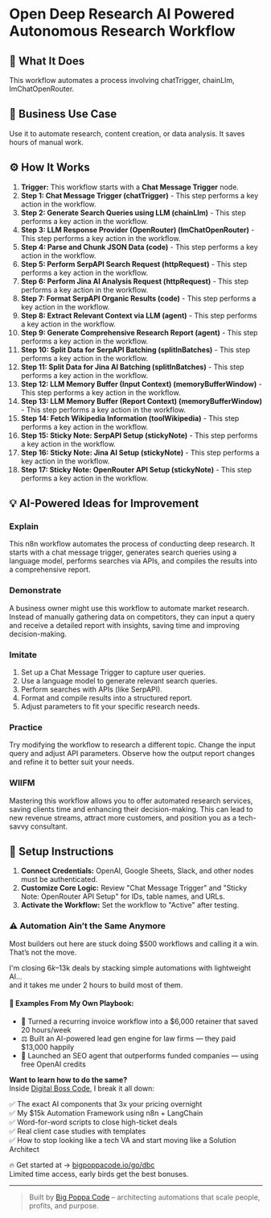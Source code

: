 # Open Deep Research   AI Powered Autonomous Research Workflow

## 🚀 What It Does
This workflow automates a process involving chatTrigger, chainLlm, lmChatOpenRouter.

## 💼 Business Use Case
Use it to automate research, content creation, or data analysis. It saves hours of manual work.

## ⚙️ How It Works
1.  **Trigger:** This workflow starts with a **Chat Message Trigger** node.
2. **Step 1: Chat Message Trigger (chatTrigger)** - This step performs a key action in the workflow.
3. **Step 2: Generate Search Queries using LLM (chainLlm)** - This step performs a key action in the workflow.
4. **Step 3: LLM Response Provider (OpenRouter) (lmChatOpenRouter)** - This step performs a key action in the workflow.
5. **Step 4: Parse and Chunk JSON Data (code)** - This step performs a key action in the workflow.
6. **Step 5: Perform SerpAPI Search Request (httpRequest)** - This step performs a key action in the workflow.
7. **Step 6: Perform Jina AI Analysis Request (httpRequest)** - This step performs a key action in the workflow.
8. **Step 7: Format SerpAPI Organic Results (code)** - This step performs a key action in the workflow.
9. **Step 8: Extract Relevant Context via LLM (agent)** - This step performs a key action in the workflow.
10. **Step 9: Generate Comprehensive Research Report (agent)** - This step performs a key action in the workflow.
11. **Step 10: Split Data for SerpAPI Batching (splitInBatches)** - This step performs a key action in the workflow.
12. **Step 11: Split Data for Jina AI Batching (splitInBatches)** - This step performs a key action in the workflow.
13. **Step 12: LLM Memory Buffer (Input Context) (memoryBufferWindow)** - This step performs a key action in the workflow.
14. **Step 13: LLM Memory Buffer (Report Context) (memoryBufferWindow)** - This step performs a key action in the workflow.
15. **Step 14: Fetch Wikipedia Information (toolWikipedia)** - This step performs a key action in the workflow.
16. **Step 15: Sticky Note: SerpAPI Setup (stickyNote)** - This step performs a key action in the workflow.
17. **Step 16: Sticky Note: Jina AI Setup (stickyNote)** - This step performs a key action in the workflow.
18. **Step 17: Sticky Note: OpenRouter API Setup (stickyNote)** - This step performs a key action in the workflow.

## 💡 AI-Powered Ideas for Improvement
### Explain
This n8n workflow automates the process of conducting deep research. It starts with a chat message trigger, generates search queries using a language model, performs searches via APIs, and compiles the results into a comprehensive report. 

### Demonstrate
A business owner might use this workflow to automate market research. Instead of manually gathering data on competitors, they can input a query and receive a detailed report with insights, saving time and improving decision-making.

### Imitate
1. Set up a Chat Message Trigger to capture user queries.
2. Use a language model to generate relevant search queries.
3. Perform searches with APIs (like SerpAPI).
4. Format and compile results into a structured report.
5. Adjust parameters to fit your specific research needs.

### Practice
Try modifying the workflow to research a different topic. Change the input query and adjust API parameters. Observe how the output report changes and refine it to better suit your needs.

### WIIFM
Mastering this workflow allows you to offer automated research services, saving clients time and enhancing their decision-making. This can lead to new revenue streams, attract more customers, and position you as a tech-savvy consultant.

## 🔧 Setup Instructions
1. **Connect Credentials:** OpenAI, Google Sheets, Slack, and other nodes must be authenticated.
2. **Customize Core Logic:** Review "Chat Message Trigger" and "Sticky Note: OpenRouter API Setup" for IDs, table names, and URLs.
3. **Activate the Workflow:** Set the workflow to "Active" after testing.

### ⚠️ Automation Ain’t the Same Anymore

Most builders out here are stuck doing $500 workflows and calling it a win.  
That’s not the move.  

I'm closing $6k–$13k deals by stacking simple automations with lightweight AI...  
and it takes me under 2 hours to build most of them.

#### 🧠 Examples From My Own Playbook:
- 🔁 Turned a recurring invoice workflow into a $6,000 retainer that saved 20 hours/week  
- ⚖️ Built an AI-powered lead gen engine for law firms — they paid $13,000 happily  
- 🚀 Launched an SEO agent that outperforms funded companies — using free OpenAI credits  

**Want to learn how to do the same?**  
Inside [Digital Boss Code](https://bigpoppacode.io/go/dbc), I break it all down:

✅ The exact AI components that 3x your pricing overnight  
✅ My $15k Automation Framework using n8n + LangChain  
✅ Word-for-word scripts to close high-ticket deals  
✅ Real client case studies with templates  
✅ How to stop looking like a tech VA and start moving like a Solution Architect  

🔥 Get started at → [bigpoppacode.io/go/dbc](https://bigpoppacode.io/go/dbc)  
Limited time access, early birds get the best bonuses.

---
> Built by [Big Poppa Code](https://bigpoppacode.io) – architecting automations that scale people, profits, and purpose.
